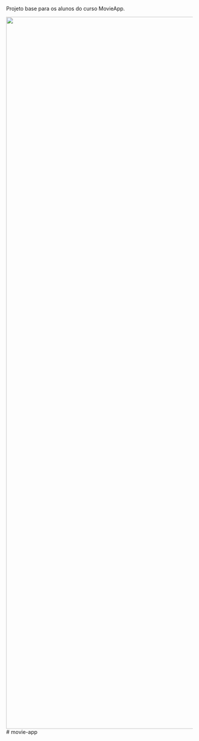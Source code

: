 Projeto base para os alunos do curso MovieApp.

<img src="https://github.com/gitdaniellopes/Movie-App/assets/26637908/6ad756db-2ac7-49de-ae46-cea420221dfa" width="1920">
# movie-app
